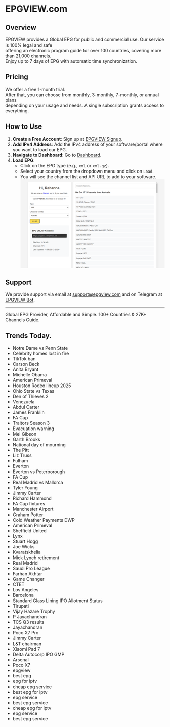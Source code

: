 # EPGVIEW.com



## Overview
EPGVIEW provides a Global EPG for public and commercial use. Our service is 100% legal and safe\
offering an electronic program guide for over 100 countries, covering more than 21,000 channels.\
Enjoy up to 7 days of EPG with automatic time synchronization.

## Pricing
We offer a free 1-month trial. \
After that, you can choose from monthly, 3-monthly, 7-monthly, or annual plans \
depending on your usage and needs. A single subscription grants access to everything.

## How to Use
1. **Create a Free Account**: Sign up at [EPGVIEW Signup](https://epgview.com/signup.php).
2. **Add IPv4 Address**: Add the IPv4 address of your software/portal where you want to load our EPG.
3. **Navigate to Dashboard**: Go to [Dashboard](https://epgview.com/dashboard.php).
4. **Load EPG**:
   - Click on the EPG type (e.g., `xml` or `xml.gz`).
   - Select your country from the dropdown menu and click on `Load`.
   - You will see the channel list and API URL to add to your software.
![EPGVIEW](img/dashboard.png)
## Support
We provide support via email at [support@epgview.com](mailto:support@epgview.com) and on Telegram at [EPGVIEW Bot](https://t.me/epgview_bot).

---

Global EPG Provider, Affordable and Simple. 100+ Countries & 27K+ Channels Guide.

## Trends Today.

- Notre Dame vs Penn State
- Celebrity homes lost in fire
- TikTok ban
- Carson Beck
- Anita Bryant
- Michelle Obama
- American Primeval
- Houston Rodeo lineup 2025
- Ohio State vs Texas
- Den of Thieves 2
- Venezuela
- Abdul Carter
- James Franklin
- FA Cup
- Traitors Season 3
- Evacuation warning
- Mel Gibson
- Garth Brooks
- National day of mourning
- The Pitt
- Liz Truss
- Fulham
- Everton
- Everton vs Peterborough
- FA Cup
- Real Madrid vs Mallorca
- Tyler Young
- Jimmy Carter
- Richard Hammond
- FA Cup fixtures
- Manchester Airport
- Graham Potter
- Cold Weather Payments DWP
- American Primeval
- Sheffield United
- Lynx
- Stuart Hogg
- Joe Wicks
- Kvaratskhelia
- Mick Lynch retirement
- Real Madrid
- Saudi Pro League
- Farhan Akhtar
- Game Changer
- CTET
- Los Angeles
- Barcelona
- Standard Glass Lining IPO Allotment Status
- Tirupati
- Vijay Hazare Trophy
- P Jayachandran
- TCS Q3 results
- Jayachandran
- Poco X7 Pro
- Jimmy Carter
- L&T chairman
- Xiaomi Pad 7
- Delta Autocorp IPO GMP
- Arsenal
- Poco X7
- epgview
- best epg
- epg for iptv
- cheap epg service
- best epg for iptv
- epg service
- best epg service
- cheap epg for iptv
- epg service
- best epg service

